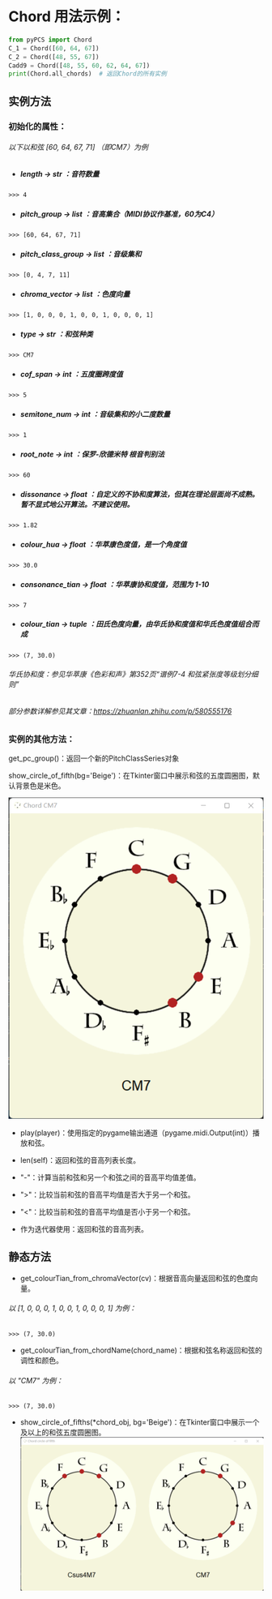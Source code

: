 # Chord 用法示例：

```python
from pyPCS import Chord
C_1 = Chord([60, 64, 67])
C_2 = Chord([48, 55, 67])
Cadd9 = Chord([48, 55, 60, 62, 64, 67])
print(Chord.all_chords)  # 返回Chord的所有实例
```
## 实例方法
### 初始化的属性：
###### 以下以和弦 [60, 64, 67, 71] （即CM7）为例
* ##### length -> str ：音符数量
```
>>> 4
```
* ##### pitch_group -> list ：音高集合（MIDI协议作基准，60为C4）
```
>>> [60, 64, 67, 71]
```
* ##### pitch_class_group -> list ：音级集和
```
>>> [0, 4, 7, 11]
```
* ##### chroma_vector -> list ：色度向量
```
>>> [1, 0, 0, 0, 1, 0, 0, 1, 0, 0, 0, 1]
```
* ##### type -> str ：和弦种类
```
>>> CM7
```
* ##### cof_span -> int ：五度圈跨度值
```
>>> 5
```
* ##### semitone_num -> int ：音级集和的小二度数量
```
>>> 1
```
* ##### root_note -> int ：保罗-欣德米特 根音判别法
```
>>> 60
```
* ##### dissonance -> float ：自定义的不协和度算法，但其在理论层面尚不成熟。暂不显式地公开算法。不建议使用。
```
>>> 1.82
```
* ##### colour_hua -> float ：华萃康色度值，是一个角度值
```
>>> 30.0
```
* ##### consonance_tian -> float ：华萃康协和度值，范围为 1-10
```
>>> 7
```
* ##### colour_tian -> tuple ：田氏色度向量，由华氏协和度值和华氏色度值组合而成
```
>>> (7, 30.0)
```
###### 华氏协和度：参见华萃康《色彩和声》第352页“谱例7-4 和弦紧张度等级划分细则”
###### 部分参数详解参见其文章：<https://zhuanlan.zhihu.com/p/580555176>
### 实例的其他方法：

get_pc_group()：返回一个新的PitchClassSeries对象

show_circle_of_fifth(bg='Beige')：在Tkinter窗口中展示和弦的五度圆圈图，默认背景色是米色。

![2](images/cof_show.png)

* play(player)：使用指定的pygame输出通道（pygame.midi.Output(int)）播放和弦。

* len(self)：返回和弦的音高列表长度。

* "-"：计算当前和弦和另一个和弦之间的音高平均值差值。

* ">"：比较当前和弦的音高平均值是否大于另一个和弦。

* "<"：比较当前和弦的音高平均值是否小于另一个和弦。

* 作为迭代器使用：返回和弦的音高列表。

## 静态方法
* get_colourTian_from_chromaVector(cv)：根据音高向量返回和弦的色度向量。
###### 以 [1, 0, 0, 0, 1, 0, 0, 1, 0, 0, 0, 1] 为例：
```
>>> (7, 30.0)
```

* get_colourTian_from_chordName(chord_name)：根据和弦名称返回和弦的调性和颜色。
###### 以 "CM7" 为例：
```
>>> (7, 30.0)
```

* show_circle_of_fifths(*chord_obj, bg='Beige')：在Tkinter窗口中展示一个及以上的和弦五度圆圈图。
![1](images/cofs_show.png)
